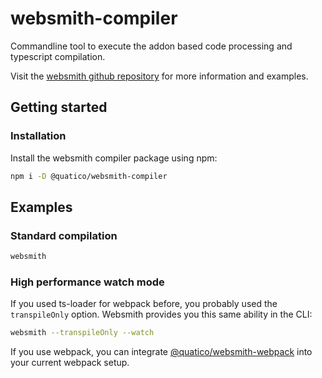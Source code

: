 # websmith-compiler

Commandline tool to execute the addon based code processing and typescript compilation.

Visit the [websmith github repository](https://github.com/quatico-solutions/websmith) for more information and examples.

## Getting started

### Installation

Install the websmith compiler package using npm:

```sh
npm i -D @quatico/websmith-compiler
```

## Examples

### Standard compilation

```sh
websmith 
```

### High performance watch mode

If you used ts-loader for webpack before, you probably used the `transpileOnly` option. Websmith provides you this same ability in the CLI:

```sh
websmith --transpileOnly --watch
```

If you use webpack, you can integrate [@quatico/websmith-webpack](https://github.com/quatico-solutions/websmith/tree/develop/packages/webpack/README.md) into your current webpack setup.
